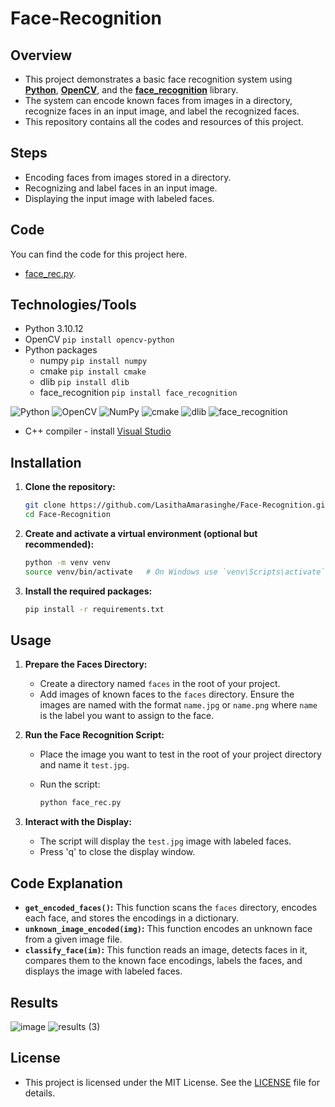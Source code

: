 # Face-Recognition

## Overview

- This project demonstrates a basic face recognition system using **[Python](https://www.python.org/)**, **[OpenCV](https://opencv.org/)**, and the **[face_recognition](https://pypi.org/project/face-recognition/)** library.
- The system can encode known faces from images in a directory, recognize faces in an input image, and label the recognized faces.
- This repository contains all the codes and resources of this project.

## Steps

- Encoding faces from images stored in a directory.
- Recognizing and label faces in an input image.
- Displaying the input image with labeled faces.

## Code

You can find the code for this project here.
* [face_rec.py](https://github.com/LasithaAmarasinghe/Face-Recognition/blob/main/face_rec.py).

## Technologies/Tools

* Python 3.10.12
* OpenCV `pip install opencv-python`
* Python packages
    * numpy `pip install numpy`
    * cmake `pip install cmake`
    * dlib `pip install dlib`
    * face_recognition `pip install face_recognition`
 
![Python](https://img.shields.io/badge/python-3670A0?logo=python&logoColor=FFFF00)
![OpenCV](https://img.shields.io/badge/opencv-%23white.svg?logo=opencv&logoColor=white)
![NumPy](https://img.shields.io/badge/numpy-%23013243.svg?logo=numpy&logoColor=white)
![cmake](https://img.shields.io/badge/cmake_-red)
![dlib](https://img.shields.io/badge/dlib_-purple)
![face_recognition](https://img.shields.io/badge/face_recognition_-brown)
   
* C++ compiler - install [Visual Studio](https://visualstudio.microsoft.com/downloads/)

## Installation
 
  1. **Clone the repository:**
 
     ```bash
     git clone https://github.com/LasithaAmarasinghe/Face-Recognition.git
     cd Face-Recognition
     ```
 
  2. **Create and activate a virtual environment (optional but recommended):**

     ```bash
     python -m venv venv
     source venv/bin/activate   # On Windows use `venv\Scripts\activate`
     ```
 
  3. **Install the required packages:**
 
     ```bash
     pip install -r requirements.txt
     ```
 
## Usage
 
  1. **Prepare the Faces Directory:**
 
     - Create a directory named `faces` in the root of your project.
     - Add images of known faces to the `faces` directory. Ensure the images are named with the format `name.jpg` or `name.png` 
       where `name` is the label you want to assign to the face.
 
  2. **Run the Face Recognition Script:**

     - Place the image you want to test in the root of your project directory and name it `test.jpg`.
     - Run the script:
 
       ```bash
       python face_rec.py
       ```
 
  3. **Interact with the Display:**
 
     - The script will display the `test.jpg` image with labeled faces.
     - Press 'q' to close the display window.
 
## Code Explanation

  - **`get_encoded_faces()`:** This function scans the `faces` directory, encodes each face, and stores the encodings in a dictionary.
  - **`unknown_image_encoded(img)`:** This function encodes an unknown face from a given image file.
  - **`classify_face(im)`:** This function reads an image, detects faces in it, compares them to the known face encodings, labels the faces, 
    and displays the image with labeled faces.

## Results

![image](https://github.com/LasithaAmarasinghe/Face-Recognition/assets/106037441/5c986ce6-ca57-4888-b27a-1d0b3568e116)
![results (3)](https://github.com/LasithaAmarasinghe/Face-Recognition/assets/106037441/62978598-b80b-4813-8cbe-1aad8a59ea1f)

## License
 
 * This project is licensed under the MIT License. See the [LICENSE](MIT-LICENSE.txt) file for details.
 

